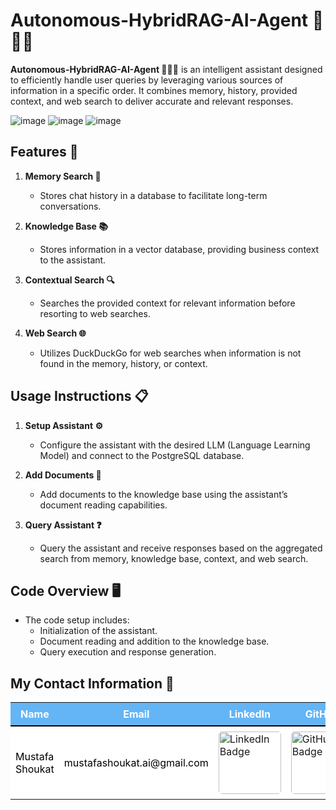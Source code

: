 # Autonomous-HybridRAG-AI-Agent 🤖🌐🧠

**Autonomous-HybridRAG-AI-Agent 🤖🌐🧠** is an intelligent assistant designed to efficiently handle user queries by leveraging various sources of information in a specific order. It combines memory, history, provided context, and web search to deliver accurate and relevant responses. 

![image](https://github.com/user-attachments/assets/943b08d7-fcdd-4e07-86a7-4f680026e28f)
![image](https://github.com/user-attachments/assets/fc695c6c-6523-491e-b01f-5706a236952c)
![image](https://github.com/user-attachments/assets/74912703-980a-4504-80e6-df1dd2245764)


## Features 🌟

1. **Memory Search 🧠**
   - Stores chat history in a database to facilitate long-term conversations.

2. **Knowledge Base 📚**
   - Stores information in a vector database, providing business context to the assistant.

3. **Contextual Search 🔍**
   - Searches the provided context for relevant information before resorting to web searches.

4. **Web Search 🌐**
   - Utilizes DuckDuckGo for web searches when information is not found in the memory, history, or context.

## Usage Instructions 📋

1. **Setup Assistant ⚙️**
   - Configure the assistant with the desired LLM (Language Learning Model) and connect to the PostgreSQL database.

2. **Add Documents 📄**
   - Add documents to the knowledge base using the assistant’s document reading capabilities.

3. **Query Assistant ❓**
   - Query the assistant and receive responses based on the aggregated search from memory, knowledge base, context, and web search.

## Code Overview 🖥️

- The code setup includes:
  - Initialization of the assistant.
  - Document reading and addition to the knowledge base.
  - Query execution and response generation.



## My Contact Information 📧

<table style="width: 100%; margin-top: 15px; border-collapse: collapse;">
    <tr style="background-color: #64B5F6; color: #ffffff;">
        <th style="padding: 8px; border-bottom: 2px solid #000000;">Name</th>
        <th style="padding: 8px; border-bottom: 2px solid #000000;">Email</th>
        <th style="padding: 8px; border-bottom: 2px solid #000000;">LinkedIn</th>
        <th style="padding: 8px; border-bottom: 2px solid #000000;">GitHub</th>
        <th style="padding: 8px; border-bottom: 2px solid #000000;">Kaggle</th>
    </tr>
    <tr style="background-color: #FFFFFF; color: #000000;">
        <td style="padding: 8px;">Mustafa Shoukat</td>
        <td style="padding: 8px;">mustafashoukat.ai@gmail.com</td>
        <td style="padding: 8px;">
            <a href="https://www.linkedin.com/in/mustafashoukat/" target="_blank">
                <img src="https://img.shields.io/badge/LinkedIn-0e76a8.svg?style=for-the-badge&logo=LinkedIn&logoColor=white" alt="LinkedIn Badge" style="border-radius: 5px; width: 100px;">
            </a>
        </td>
        <td style="padding: 8px;">
            <a href="https://github.com/Mustafa-Shoukat1" target="_blank">
                <img src="https://img.shields.io/badge/GitHub-171515.svg?style=for-the-badge&logo=GitHub&logoColor=white" alt="GitHub Badge" style="border-radius: 5px; width: 100px;">
            </a>
        </td>
        <td style="padding: 8px;">
            <a href="https://www.kaggle.com/mustafashoukat" target="_blank">
                <img src="https://img.shields.io/badge/Kaggle-20beff.svg?style=for-the-badge&logo=Kaggle&logoColor=white" alt="Kaggle Badge" style="border-radius: 5px; width: 100px;">
            </a>
        </td>
    </tr>
</table>
